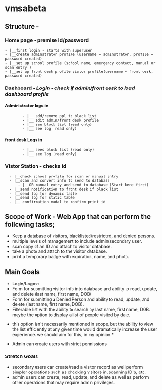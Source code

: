 # vmsabeta

## Structure - 

  ### Home page - premise id/password
    - |__first login - starts with superuser
    - |__create adminstrator profile (username = adminstrator, profile = password created)
    - |__set up school profile (school name, emergency contact, manual or scan entry )
    - |__set up front desk profile vistor profile(username = front desk, password created) 

  ### Dashboard - *Login - check if admin/front desk to load dashboard profile*
   #### Administrator logs in
            - |__ add/remove ppl to black list
            - |__ edit admin/front desk profile 
            - |__ see block list (read only)
            - |__ see log (read only)

   #### front desk Logs in
            - |__ sees block list (read only)
            - |__ see log (read only)

  ### Vistor Station - checks id
      - |__check school profile for scan or manual entry
      - |__scan and convert info to send to database
          - |__OR manual entry and send to database (Start here first) 
      - |__send notification to front desk if black list
      - |__send log for dynamic table
      - |__send log for static table 
      - |__ confirmation modal to confirm print id
    
## Scope of Work - Web App that can perform the following tasks;

- Keep a database of visitors, blacklisted/restricted, and denied persons.
- multiple levels of management to include admin/secondary user.
- scan copy of an ID and attach to visitor database.
- take a photo and attach to the visitor database.
- print a temporary badge with expiration, name, and photo.

## Main Goals
 
- Login/Logout
- Form for submitting visitor info into database and ability to read, update, and delete (last name, first name, DOB)
- Form for submitting a Denied Person and ability to read, update, and delete  (last name, first name, DOB).
- Filterable list with the ability to search by last name, first name, DOB. maybe the option to display a list of people visited by date.
* this option isn't necessarily mentioned in scope, but the ability to view the list efficiently at any given time would dramatically increase the user experience. we should aim for this, in my opinion.*
- Admin can create users with strict permissions

### Stretch Goals

- secondary users can create/read a visitor record as well perform simpler operations such as checking visitors in, scanning ID's, etc.
- admin users can create, read, update, and delete as well as perform other operations that may require admin privileges.

